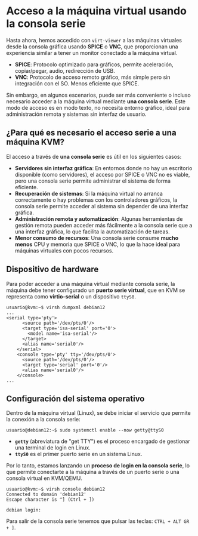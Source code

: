 # Acceso a la máquina virtual usando la consola serie

Hasta ahora, hemos accedido con `virt-viewer` a las máquinas virtuales desde la consola gráfica usando **SPICE** o **VNC**, que proporcionan una experiencia similar a tener un monitor conectado a la máquina virtual. 

* **SPICE**: Protocolo optimizado para gráficos, permite aceleración, copiar/pegar, audio, redirección de USB.
* **VNC**: Protocolo de acceso remoto gráfico, más simple pero sin integración con el SO. Menos eficiente que SPICE.

Sin embargo, en algunos escenarios, puede ser más conveniente o incluso necesario acceder a la máquina virtual mediante **una consola serie**.  Este modo de acceso es en modo texto, no necesita entorno gráfico, ideal para administración remota y sistemas sin interfaz de usuario.

## ¿Para qué es necesario el acceso serie a una máquina KVM?

El acceso a través de **una consola serie** es útil en los siguientes casos:  

* **Servidores sin interfaz gráfica**: En entornos donde no hay un escritorio disponible (como servidores), el acceso por SPICE o VNC no es viable, pero una consola serie permite administrar el sistema de forma eficiente.  
* **Recuperación de sistemas**: Si la máquina virtual no arranca correctamente o hay problemas con los controladores gráficos, la consola serie permite acceder al sistema sin depender de una interfaz gráfica.  
* **Administración remota y automatización**: Algunas herramientas de gestión remota pueden acceder más fácilmente a la consola serie que a una interfaz gráfica, lo que facilita la automatización de tareas.  
* **Menor consumo de recursos**: Una consola serie consume **mucho menos** CPU y memoria que SPICE o VNC, lo que la hace ideal para máquinas virtuales con pocos recursos.  

## Dispositivo de hardware 

Para poder acceder a una máquina virtual mediante consola serie, la máquina debe tener configurado un **puerto serie virtual**, que en KVM se representa como **virtio-serial** o un dispositivo `ttyS0`. 

```
usuario@kvm:~$ virsh dumpxml debian12
...
<serial type='pty'>
      <source path='/dev/pts/0'/>
      <target type='isa-serial' port='0'>
        <model name='isa-serial'/>
      </target>
      <alias name='serial0'/>
    </serial>
    <console type='pty' tty='/dev/pts/0'>
      <source path='/dev/pts/0'/>
      <target type='serial' port='0'/>
      <alias name='serial0'/>
    </console>
...
```

## Configuración del sistema operativo

Dentro de la máquina virtual (Linux), se debe iniciar el servicio que permite la conexión a la consola serie:  

```
usuario@debian12:~$ sudo systemctl enable --now getty@ttyS0
```

* **`getty`** (abreviatura de "get TTY") es el proceso encargado de gestionar una terminal de login en Linux.  
* **`ttyS0`** es el primer puerto serie en un sistema Linux.  

Por lo tanto, estamos lanzando un **proceso de login en la consola serie**, lo que permite conectarte a la máquina a través de un puerto serie o una consola virtual en KVM/QEMU.

```
usuario@kvm:~$ virsh console debian12
Connected to domain 'debian12'
Escape character is ^] (Ctrl + ])

debian login: 
```

Para salir de la consola serie tenemos que pulsar las teclas: `CTRL + ALT GR + ]`.